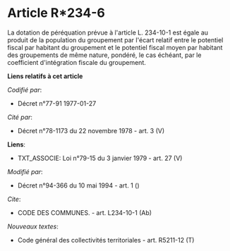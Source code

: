 # Article R*234-6

La dotation de péréquation prévue à l'article L. 234-10-1 est égale au produit de la population du groupement par l'écart
relatif entre le potentiel fiscal par habitant du groupement et le potentiel fiscal moyen par habitant des groupements de
même nature, pondéré, le cas échéant, par le coefficient d'intégration fiscale du groupement.

**Liens relatifs à cet article**

_Codifié par_:

  - Décret n°77-91 1977-01-27

_Cité par_:

  - Décret n°78-1173 du 22 novembre 1978 - art. 3 (V)

**Liens**:

  - TXT_ASSOCIE: Loi n°79-15 du 3 janvier 1979 - art. 27 (V)

_Modifié par_:

  - Décret n°94-366 du 10 mai 1994 - art. 1 ()

_Cite_:

  - CODE DES COMMUNES. - art. L234-10-1 (Ab)

_Nouveaux textes_:

  - Code général des collectivités territoriales - art. R5211-12 (T)

